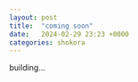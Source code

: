 ```yaml
---
layout: post
title:  "coming soon"
date:   2024-02-29 23:23 +0000
categories: shokora
---
```

building...
